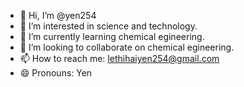 - 👋 Hi, I’m @yen254
- 👀 I’m interested in science and technology.
- 🌱 I’m currently learning chemical egineering.
- 💞️ I’m looking to collaborate on chemical egineering.
- 📫 How to reach me: lethihaiyen254@gmail.com
- 😄 Pronouns: Yen

<!---
yen254/yen254 is a ✨ special ✨ repository because its `README.md` (this file) appears on your GitHub profile.
You can click the Preview link to take a look at your changes.
--->

